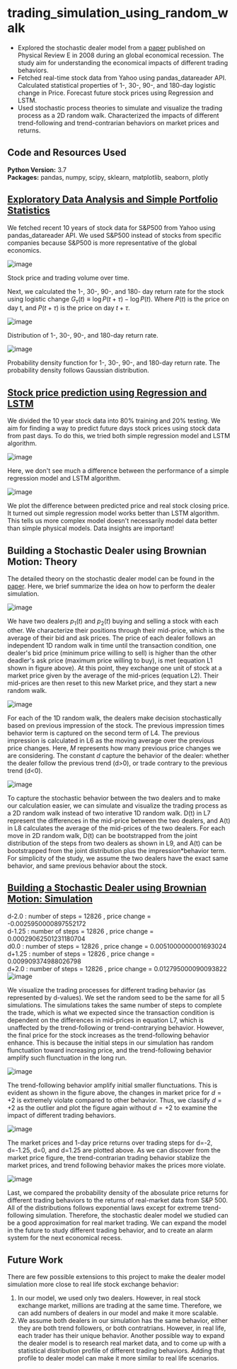 # trading_simulation_using_random_walk

* Explored the stochastic dealer model from a [paper](https://www.researchgate.net/publication/26284556_Solvable_stochastic_dealer_models_for_financial_markets) published on Physical Review E in 2008 during an global economical recession. The study aim for understanding the economical impacts of different trading behaviors. 
* Fetched real-time stock data from Yahoo using pandas_datareader API. Calculated statistical properties of 1-, 30-, 90-, and 180-day logistic change in Price. Forecast future stock prices using Regression and LSTM.
* Used stochastic process theories to simulate and visualize the trading process as a 2D random walk. Characterized the impacts of different trend-following and trend-contrarian behaviors on market prices and returns.

## Code and Resources Used 
**Python Version:** 3.7  
**Packages:** pandas, numpy, scipy, sklearn, matplotlib, seaborn, plotly

## [Exploratory Data Analysis and Simple Portfolio Statistics](https://github.com/XYU1204/trading_using_brownian_motion/blob/main/EDA.ipynb)
We fetched recent 10 years of stock data for S&P500 from Yahoo using pandas_datareader API. We used S&P500 instead of stocks from specific companies because S&P500 is more representative of the global economics.

![image](https://user-images.githubusercontent.com/56236129/193451197-ced0b604-1061-4803-b55f-4918c9c1b633.png)

Stock price and trading volume over time.

Next, we calculated the 1-, 30-, 90-, and 180- day return rate for the stock using logistic change $G_\tau(t) \equiv \log{P(t+\tau)} - \log{P(t)}$. Where $P(t)$ is the price on day t, and $P(t+\tau)$ is the price on day $t+\tau$.

![image](https://user-images.githubusercontent.com/56236129/193451219-555b4b9a-5f88-4a42-b307-c969dbd0aa99.png)

Distribution of 1-, 30-,  90-, and 180-day return rate.

![image](https://user-images.githubusercontent.com/56236129/193451566-ac95ef38-febf-4995-aa22-03296dd8a561.png)

Probability density function for 1-, 30-, 90-, and 180-day return rate. The probability density follows Gaussian distribution.

## [Stock price prediction using Regression and LSTM](https://github.com/XYU1204/portfolio_optimization/blob/main/portfolio_optimization.ipynb)

We divided the 10 year stock data into 80% training and 20% testing. We aim for finding a way to predict future days stock prices using stock data from past days. To do this, we tried both simple regression model and LSTM algorithm.

![image](https://user-images.githubusercontent.com/56236129/193452277-2e90e44a-103d-4e12-9b41-51f51d485191.png)

Here, we don't see much a difference between the performance of a simple regression model and LSTM algorithm.

![image](https://user-images.githubusercontent.com/56236129/193452436-18b5855e-275b-4680-88c6-da46f9f1473b.png)

We plot the difference between predicted price and real stock closing price. It turned out simple regression model works better than LSTM algorithm. This tells us more complex model doesn't necessarily model data better than simple physical models. Data insights are important!

## Building a Stochastic Dealer using Brownian Motion: Theory

The detailed theory on the stochastic dealer model can be found in the  [paper](https://www.researchgate.net/publication/26284556_Solvable_stochastic_dealer_models_for_financial_markets). Here, we brief summarize the idea on how to perform the dealer simulation. 

![image](https://user-images.githubusercontent.com/56236129/193455291-ce818f12-81ff-4208-8ce6-aecb6933e423.png)

We have two dealers $p_1(t)$ and $p_2(t)$ buying and selling a stock with each other. We characterize their positions through their mid-price, which is the average of their bid and ask prices. The price of each dealer follows an independent 1D random walk in time until the transaction condition, one dealer's bid price (minimum price willing to sell) is higher than the other deadler's ask price (maximum price willing to buy), is met (equation L1 shown in figure above). At this point, they exchange one unit of stock at a market price given by the average of the mid-prices (equation L2). Their mid-prices are then reset to this new Market price, and they start a new random walk.

![image](https://user-images.githubusercontent.com/56236129/193455405-51ccf0b4-13ab-47f2-b915-acd97e6581c6.png)

For each of the 1D random walk, the dealers make decision stochastically based on previous impression of the stock. The previous impression times behavior term is captured on the second term of L4. The previous impression is calculated in L6 as the moving average over the previous price changes. Here, $M$ represents how many previous price changes we are considering. The constant $d$ capture the behavior of the dealer: whether the dealer follow the previous trend (d>0), or trade contrary to the previous trend (d<0). 

![image](https://user-images.githubusercontent.com/56236129/193455715-63d7c2e6-aef4-439c-8f74-7b9171e658f6.png)

To capture the stochastic behavior between the two dealers and to make our calculation easier, we can simulate and visualize the trading process as a 2D random walk instead of two interative 1D random walk. D(t) in L7 represent the differences in the mid-price between the two dealers, and A(t) in L8 calculates the average of the mid-prices of the two dealers. For each move in 2D random walk, D(t) can be bootstrapped from the joint distribution of the steps from two dealers as shown in L9, and A(t) can be bootstrapped from the joint distribution plus the impression*behavior term. For simplicity of the study, we assume the two dealers have the exact same behavior, and same previous behavior about the stock.

## [Building a Stochastic Dealer using Brownian Motion: Simulation](https://github.com/XYU1204/trading_using_brownian_motion/blob/main/stochastic_trader.ipynb)
d-2.0 : number of steps =  12826 , price change =  -0.0025950000897552172 <br>
d-1.25 : number of steps =  12826 , price change =  0.00029062501231180704 <br>
d0.0 : number of steps =  12826 , price change =  0.0051000000001693024 <br>
d+1.25 : number of steps =  12826 , price change =  0.009909374988026798 <br>
d+2.0 : number of steps =  12826 , price change =  0.012795000090093822 <br>
![image](https://user-images.githubusercontent.com/56236129/193456553-b188dc81-3e7e-4f60-9aab-f70ca96cab36.png)

We visualize the trading processes for different trading behavior (as represented by d-values). We set the random seed to be the same for all 5 simulations. The simulations takes the same number of steps to complete the trade, which is what we expected since the transaction condition is dependent on the differences in mid-prices in equation L7, which is unaffected by the trend-following or trend-contrarying behavior. However, the final price for the stock increases as the trend-following behavior enhance. This is because the initial steps in our simulation has random flunctuation toward increasing price, and the trend-following behavior amplify such flunctuation in the long run.

![image](https://user-images.githubusercontent.com/56236129/193457659-439c2680-00c2-4045-8ea5-4250cf5a6643.png)

The trend-following behavior amplify initial smaller flunctuations. This is evident as shown in the figure above, the changes in market price for $d=+2$ is extremely violate compared to other behavior. Thus, we classify $d=+2$ as the outlier and plot the figure again without $d=+2$ to examine the impact of different trading behaviors.

![image](https://user-images.githubusercontent.com/56236129/193458049-a8891cac-de80-4edb-b033-60889759b5b6.png)

The market prices and 1-day price returns over trading steps for d=-2, d=-1.25, d=0, and d=1.25 are plotted above. As we can discover from the market price figure, the trend-contrarian trading behavior stablize the market prices, and trend following behavior makes the prices more violate. 

![image](https://user-images.githubusercontent.com/56236129/193458192-c3c48dd9-b66d-46c4-811c-3013541a76b7.png)

Last, we compared the probability density of the abosulate price returns for different trading behaviors to the returns of real-market data from S&P 500. All of the distributions follows exponential laws except for extreme trend-following simulation. Therefore, the stochastic dealer model we studied can be a good approximation for real market trading. We can expand the model in the future to study different trading behavior, and to create an alarm system for the next economical recess.

## Future Work

There are few possible extensions to this project to make the dealer model simulation more close to real life stock exchange behavior:

1. In our model, we used only two dealers. However, in real stock exchange market, millions are trading at the same time. Therefore, we can add numbers of dealers in our model and make it more scalable.
2. We assume both dealers in our simulation has the same behavior, either they are both trend followers, or both contratrians. However, in real life, each trader has their unique behavior. Another possible way to expand the dealer model is to research real market data, and to come up with a statistical distribution profile of different trading behaviors. Adding that profile to dealer model can make it more similar to real life scenarios.


